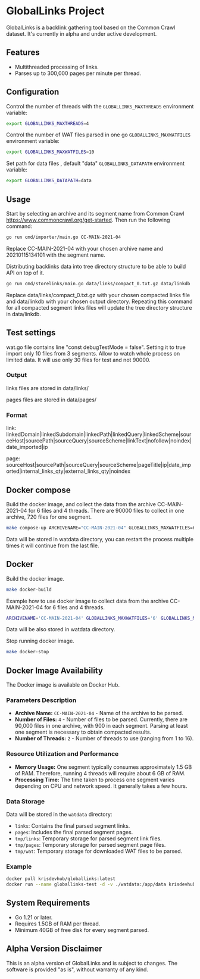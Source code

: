 # GlobalLinks Project

GlobalLinks is a backlink gathering tool based on the Common Crawl dataset. It's currently in alpha and under active development.

## Features

- Multithreaded processing of links.
- Parses up to 300,000 pages per minute per thread.

## Configuration

Control the number of threads with the `GLOBALLINKS_MAXTHREADS` environment variable:

```sh
export GLOBALLINKS_MAXTHREADS=4
```

Control the number of WAT files parsed in one go `GLOBALLINKS_MAXWATFILES` environment variable:

```sh
export GLOBALLINKS_MAXWATFILES=10
```

Set path for data files , default "data" `GLOBALLINKS_DATAPATH` environment variable:

```sh
export GLOBALLINKS_DATAPATH=data
```

## Usage
Start by selecting an archive and its segment name from Common Crawl https://www.commoncrawl.org/get-started. Then run the following command:

```sh
go run cmd/importer/main.go CC-MAIN-2021-04
```

Replace CC-MAIN-2021-04 with your chosen archive name and 20210115134101 with the segment name.

Distributing backlinks data into tree directory structure to be able to build API on top of it.

```sh
go run cmd/storelinks/main.go data/links/compact_0.txt.gz data/linkdb

```

Replace data/links/compact_0.txt.gz with your chosen compacted links file and data/linkdb with your chosen output directory.
Repeating this command for all compacted segment links files will update the tree directory structure in data/linkdb.



## Test settings

wat.go file contains line "const debugTestMode = false". Setting it to true import only 10 files from 3 segments. Allow to watch whole process on limited data. It will use only 30 files for test and not 90000.

### Output

links files are stored in data/links/

pages files are stored in data/pages/

### Format

link: linkedDomain|linkedSubdomain|linkedPath|linkedQuery|linkedScheme|sourceHost|sourcePath|sourceQuery|sourceScheme|linkText|nofollow|noindex|date_imported|ip

page: sourceHost|sourcePath|sourceQuery|sourceScheme|pageTitle|ip|date_imported|internal_links_qty|external_links_qty|noindex

## Docker compose
Build the docker image, and collect the data from the archive CC-MAIN-2021-04 for 6 files and 4 threads.
There are 90000 files to collect in one archive, 720 files for one segment.

```sh
make compose-up ARCHIVENAME="CC-MAIN-2021-04" GLOBALLINKS_MAXWATFILES=6 GLOBALLINKS_MAXTHREADS=4
```

Data will be stored in watdata directory, you can restart the process multiple times it will continue from the last file.

## Docker

Build the docker image.

```sh
make docker-build
```

Example how to use docker image to collect data from the archive CC-MAIN-2021-04 for 6 files and 4 threads.

```sh
ARCHIVENAME='CC-MAIN-2021-04' GLOBALLINKS_MAXWATFILES='6' GLOBALLINKS_MAXTHREADS='4' make docker-start
```

Data will be also stored in watdata directory.

Stop running docker image.

```sh
make docker-stop
```

## Docker Image Availability
The Docker image is available on Docker Hub.

### Parameters Description
- **Archive Name:** `CC-MAIN-2021-04` - Name of the archive to be parsed.
- **Number of Files:** `4` - Number of files to be parsed. Currently, there are 90,000 files in one archive, with 900 in each segment. Parsing at least one segment is necessary to obtain compacted results.
- **Number of Threads:** `2` - Number of threads to use (ranging from 1 to 16).

### Resource Utilization and Performance
- **Memory Usage:** One segment typically consumes approximately 1.5 GB of RAM. Therefore, running 4 threads will require about 6 GB of RAM.
- **Processing Time:** The time taken to process one segment varies depending on CPU and network speed. It generally takes a few hours.

### Data Storage
Data will be stored in the `watdata` directory:
- `links`: Contains the final parsed segment links.
- `pages`: Includes the final parsed segment pages.
- `tmp/links`: Temporary storage for parsed segment link files.
- `tmp/pages`: Temporary storage for parsed segment page files.
- `tmp/wat`: Temporary storage for downloaded WAT files to be parsed.

### Example
```sh
docker pull krisdevhub/globallinks:latest   
docker run --name globallinks-test -d -v ./watdata:/app/data krisdevhub/globallinks:latest /app/importer CC-MAIN-2021-04 4 2
```


## System Requirements
- Go 1.21 or later.
- Requires 1.5GB of RAM per thread.
- Minimum 40GB of free disk for every segment parsed.

## Alpha Version Disclaimer
This is an alpha version of GlobalLinks and is subject to changes. The software is provided "as is", without warranty of any kind.

